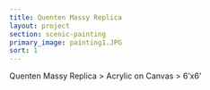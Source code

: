```yaml
---
title: Quenten Massy Replica
layout: project
section: scenic-painting
primary_image: painting1.JPG
sort: 1
---
```


Quenten Massy Replica > Acrylic on Canvas > 6’x6’
